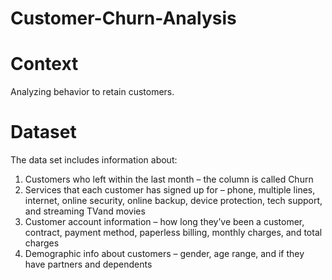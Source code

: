 # Customer-Churn-Analysis
# Context
Analyzing behavior to retain customers.
# Dataset
The data set includes information about:
   1. Customers who left within the last month – the column is called Churn
   2. Services that each customer has signed up for – phone, multiple lines, internet, online security, online backup, device protection, tech support, and streaming        TVand movies
   3. Customer account information – how long they’ve been a customer, contract, payment method, paperless billing, monthly charges, and total charges
   4. Demographic info about customers – gender, age range, and if they have partners and dependents
